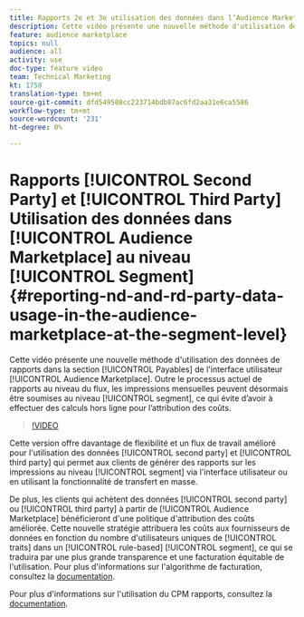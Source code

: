 ```yaml
---
title: Rapports 2e et 3e utilisation des données dans l’Audience Marketplace au niveau du segment
description: Cette vidéo présente une nouvelle méthode d'utilisation des données de rapports dans la section Payables de l'interface utilisateur de l'Audience Marketplace. Outre le processus actuel de rapports au niveau du flux, les impressions mensuelles peuvent désormais être envoyées au niveau du segment, ce qui évite d’avoir à effectuer des calculs hors ligne pour l’attribution des coûts.
feature: audience marketplace
topics: null
audience: all
activity: use
doc-type: feature video
team: Technical Marketing
kt: 1758
translation-type: tm+mt
source-git-commit: dfd549508cc223714bdb07ac6fd2aa31e6ca5586
workflow-type: tm+mt
source-wordcount: '231'
ht-degree: 0%

---
```



# Rapports [!UICONTROL Second Party] et [!UICONTROL Third Party] Utilisation des données dans [!UICONTROL Audience Marketplace] au niveau [!UICONTROL Segment] {#reporting-nd-and-rd-party-data-usage-in-the-audience-marketplace-at-the-segment-level}

Cette vidéo présente une nouvelle méthode d&#39;utilisation des données de rapports dans la section [!UICONTROL Payables] de l&#39;interface utilisateur [!UICONTROL Audience Marketplace]. Outre le processus actuel de rapports au niveau du flux, les impressions mensuelles peuvent désormais être soumises au niveau [!UICONTROL segment], ce qui évite d’avoir à effectuer des calculs hors ligne pour l’attribution des coûts.

>[!VIDEO](https://video.tv.adobe.com/v/25522/?quality=12)

Cette version offre davantage de flexibilité et un flux de travail amélioré pour l&#39;utilisation des données [!UICONTROL second party] et [!UICONTROL third party] qui permet aux clients de générer des rapports sur les impressions au niveau [!UICONTROL segment] via l&#39;interface utilisateur ou en utilisant la fonctionnalité de transfert en masse.

De plus, les clients qui achètent des données [!UICONTROL second party] ou [!UICONTROL third party] à partir de [!UICONTROL Audience Marketplace] bénéficieront d&#39;une politique d&#39;attribution des coûts améliorée. Cette nouvelle stratégie attribuera les coûts aux fournisseurs de données en fonction du nombre d&#39;utilisateurs uniques de [!UICONTROL traits] dans un [!UICONTROL rule-based] [!UICONTROL segment], ce qui se traduira par une plus grande transparence et une facturation équitable de l&#39;utilisation. Pour plus d&#39;informations sur l&#39;algorithme de facturation, consultez la [documentation](https://experiencecloud.adobe.com/resources/help/en_US/aam/marketplace_cpm_billing.html).

Pour plus d&#39;informations sur l&#39;utilisation du CPM rapports, consultez la [documentation](https://experiencecloud.adobe.com/resources/help/en_US/aam/t_marketplace_report_cpm_usage.html).